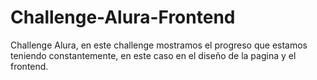 # Challenge-Alura-Frontend

Challenge Alura, en este challenge mostramos el progreso que estamos teniendo constantemente, en este caso en el diseño de la pagina y el frontend.
